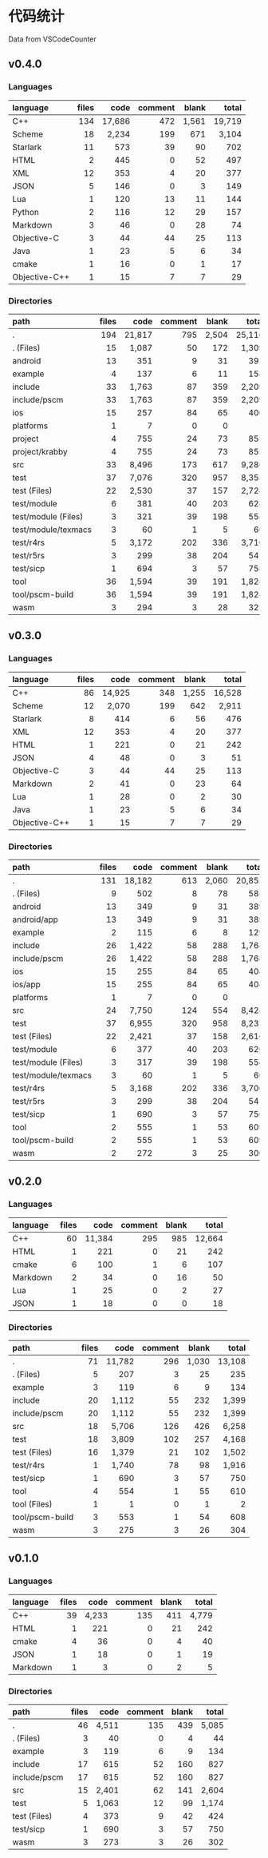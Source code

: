 # 代码统计

Data from VSCodeCounter

## v0.4.0


### Languages
| language | files | code | comment | blank | total |
| :--- | ---: | ---: | ---: | ---: | ---: |
| C++ | 134 | 17,686 | 472 | 1,561 | 19,719 |
| Scheme | 18 | 2,234 | 199 | 671 | 3,104 |
| Starlark | 11 | 573 | 39 | 90 | 702 |
| HTML | 2 | 445 | 0 | 52 | 497 |
| XML | 12 | 353 | 4 | 20 | 377 |
| JSON | 5 | 146 | 0 | 3 | 149 |
| Lua | 1 | 120 | 13 | 11 | 144 |
| Python | 2 | 116 | 12 | 29 | 157 |
| Markdown | 3 | 46 | 0 | 28 | 74 |
| Objective-C | 3 | 44 | 44 | 25 | 113 |
| Java | 1 | 23 | 5 | 6 | 34 |
| cmake | 1 | 16 | 0 | 1 | 17 |
| Objective-C++ | 1 | 15 | 7 | 7 | 29 |

### Directories
| path | files | code | comment | blank | total |
| :--- | ---: | ---: | ---: | ---: | ---: |
| . | 194 | 21,817 | 795 | 2,504 | 25,116 |
| . (Files) | 15 | 1,087 | 50 | 172 | 1,309 |
| android | 13 | 351 | 9 | 31 | 391 |
| example | 4 | 137 | 6 | 11 | 154 |
| include | 33 | 1,763 | 87 | 359 | 2,209 |
| include/pscm | 33 | 1,763 | 87 | 359 | 2,209 |
| ios | 15 | 257 | 84 | 65 | 406 |
| platforms | 1 | 7 | 0 | 0 | 7 |
| project | 4 | 755 | 24 | 73 | 852 |
| project/krabby | 4 | 755 | 24 | 73 | 852 |
| src | 33 | 8,496 | 173 | 617 | 9,286 |
| test | 37 | 7,076 | 320 | 957 | 8,353 |
| test (Files) | 22 | 2,530 | 37 | 157 | 2,724 |
| test/module | 6 | 381 | 40 | 203 | 624 |
| test/module (Files) | 3 | 321 | 39 | 198 | 558 |
| test/module/texmacs | 3 | 60 | 1 | 5 | 66 |
| test/r4rs | 5 | 3,172 | 202 | 336 | 3,710 |
| test/r5rs | 3 | 299 | 38 | 204 | 541 |
| test/sicp | 1 | 694 | 3 | 57 | 754 |
| tool | 36 | 1,594 | 39 | 191 | 1,824 |
| tool/pscm-build | 36 | 1,594 | 39 | 191 | 1,824 |
| wasm | 3 | 294 | 3 | 28 | 325 |


## v0.3.0

### Languages
| language | files | code | comment | blank | total |
| :--- | ---: | ---: | ---: | ---: | ---: |
| C++ | 86 | 14,925 | 348 | 1,255 | 16,528 |
| Scheme | 12 | 2,070 | 199 | 642 | 2,911 |
| Starlark | 8 | 414 | 6 | 56 | 476 |
| XML | 12 | 353 | 4 | 20 | 377 |
| HTML | 1 | 221 | 0 | 21 | 242 |
| JSON | 4 | 48 | 0 | 3 | 51 |
| Objective-C | 3 | 44 | 44 | 25 | 113 |
| Markdown | 2 | 41 | 0 | 23 | 64 |
| Lua | 1 | 28 | 0 | 2 | 30 |
| Java | 1 | 23 | 5 | 6 | 34 |
| Objective-C++ | 1 | 15 | 7 | 7 | 29 |

### Directories
| path | files | code | comment | blank | total |
| :--- | ---: | ---: | ---: | ---: | ---: |
| . | 131 | 18,182 | 613 | 2,060 | 20,855 |
| . (Files) | 9 | 502 | 8 | 78 | 588 |
| android | 13 | 349 | 9 | 31 | 389 |
| android/app | 13 | 349 | 9 | 31 | 389 |
| example | 2 | 115 | 6 | 8 | 129 |
| include | 26 | 1,422 | 58 | 288 | 1,768 |
| include/pscm | 26 | 1,422 | 58 | 288 | 1,768 |
| ios | 15 | 255 | 84 | 65 | 404 |
| ios/app | 15 | 255 | 84 | 65 | 404 |
| platforms | 1 | 7 | 0 | 0 | 7 |
| src | 24 | 7,750 | 124 | 554 | 8,428 |
| test | 37 | 6,955 | 320 | 958 | 8,233 |
| test (Files) | 22 | 2,421 | 37 | 158 | 2,616 |
| test/module | 6 | 377 | 40 | 203 | 620 |
| test/module (Files) | 3 | 317 | 39 | 198 | 554 |
| test/module/texmacs | 3 | 60 | 1 | 5 | 66 |
| test/r4rs | 5 | 3,168 | 202 | 336 | 3,706 |
| test/r5rs | 3 | 299 | 38 | 204 | 541 |
| test/sicp | 1 | 690 | 3 | 57 | 750 |
| tool | 2 | 555 | 1 | 53 | 609 |
| tool/pscm-build | 2 | 555 | 1 | 53 | 609 |
| wasm | 2 | 272 | 3 | 25 | 300 |


## v0.2.0

### Languages
| language | files | code | comment | blank | total |
| :--- | ---: | ---: | ---: | ---: | ---: |
| C++ | 60 | 11,384 | 295 | 985 | 12,664 |
| HTML | 1 | 221 | 0 | 21 | 242 |
| cmake | 6 | 100 | 1 | 6 | 107 |
| Markdown | 2 | 34 | 0 | 16 | 50 |
| Lua | 1 | 25 | 0 | 2 | 27 |
| JSON | 1 | 18 | 0 | 0 | 18 |

### Directories
| path | files | code | comment | blank | total |
| :--- | ---: | ---: | ---: | ---: | ---: |
| . | 71 | 11,782 | 296 | 1,030 | 13,108 |
| . (Files) | 5 | 207 | 3 | 25 | 235 |
| example | 3 | 119 | 6 | 9 | 134 |
| include | 20 | 1,112 | 55 | 232 | 1,399 |
| include/pscm | 20 | 1,112 | 55 | 232 | 1,399 |
| src | 18 | 5,706 | 126 | 426 | 6,258 |
| test | 18 | 3,809 | 102 | 257 | 4,168 |
| test (Files) | 16 | 1,379 | 21 | 102 | 1,502 |
| test/r4rs | 1 | 1,740 | 78 | 98 | 1,916 |
| test/sicp | 1 | 690 | 3 | 57 | 750 |
| tool | 4 | 554 | 1 | 55 | 610 |
| tool (Files) | 1 | 1 | 0 | 1 | 2 |
| tool/pscm-build | 3 | 553 | 1 | 54 | 608 |
| wasm | 3 | 275 | 3 | 26 | 304 |

## v0.1.0

### Languages
| language | files | code | comment | blank | total |
| :--- | ---: | ---: | ---: | ---: | ---: |
| C++ | 39 | 4,233 | 135 | 411 | 4,779 |
| HTML | 1 | 221 | 0 | 21 | 242 |
| cmake | 4 | 36 | 0 | 4 | 40 |
| JSON | 1 | 18 | 0 | 1 | 19 |
| Markdown | 1 | 3 | 0 | 2 | 5 |

### Directories
| path | files | code | comment | blank | total |
| :--- | ---: | ---: | ---: | ---: | ---: |
| . | 46 | 4,511 | 135 | 439 | 5,085 |
| . (Files) | 3 | 40 | 0 | 4 | 44 |
| example | 3 | 119 | 6 | 9 | 134 |
| include | 17 | 615 | 52 | 160 | 827 |
| include/pscm | 17 | 615 | 52 | 160 | 827 |
| src | 15 | 2,401 | 62 | 141 | 2,604 |
| test | 5 | 1,063 | 12 | 99 | 1,174 |
| test (Files) | 4 | 373 | 9 | 42 | 424 |
| test/sicp | 1 | 690 | 3 | 57 | 750 |
| wasm | 3 | 273 | 3 | 26 | 302 |
